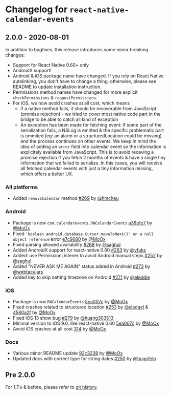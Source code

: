# Changelog for `react-native-calendar-events`

## 2.0.0 - 2020-08-01

In addition to bugfixes, this release introduces some minor breaking changes:

- Support for React Native 0.60+ only
- AndroidX support!
- Android & iOS package name have changed. If you rely on React Native
  autolinking, you don't have to change a thing, otherwise, please see README to
  update installation instruction.
- Permissions method names have changed for more explicit `checkPermissions` &
  `requestPermissions`.
- For iOS, we now avoid crashes at all cost, which means
  - if a native method fails, it should be recoverable from JavaScript (promise
    rejection) - we tried to cover most native code part in the bridge to be
    able to catch all kind of exception
  - An exception has been made for fetching event: if some part of the
    serialization fails, a NSLog is emitted & the specific problematic part is
    ommited (eg: an alarm or a structuredLocation could be missing) and the
    process continues on other events. We keep in mind the idea of adding an
    `error` field into calendar event so the information is explicitely
    available from JavaScript. This is to avoid receving a promise rejection if
    you fetch 2 months of events & have a single tiny information that we failed
    to serialize. In this cases, you will receive all fetched calendar events
    with just a tiny information missing, which offers a better UX.

### All platforms

- Added `removeCalendar` method
  [#269](https://github.com/wmcmahan/react-native-calendar-events/pull/269) by
  [@hmcheu](https://github.com/hmcheu)

### Android

- Package is now `com.calendarevents.RNCalendarEvents`
  [a39efe7](https://github.com/wmcmahan/react-native-calendar-events/commit/a39efe79c730c578abe8614986d63520005a8e59)
  by [@MoOx](https://github.com/MoOx)
- Fixed
  `'boolean android.database.Cursor.moveToNext()' on a null object reference`
  error
  [e7c9680](https://github.com/wmcmahan/react-native-calendar-events/commit/e7c9680dd24a84229df234abf82277115d3f4f00)
  by [@MoOx](https://github.com/MoOx)
- Fixed parsing allowed availability
  [#268](https://github.com/wmcmahan/react-native-calendar-events/pull/268) by
  [@saghul](https://github.com/saghul)
- Added AndroidX support for react-native 0.60
  [#263](https://github.com/wmcmahan/react-native-calendar-events/pull/263) by
  [@yfuks](https://github.com/yfuks)
- Added: use PermissionListener to avoid Android manual steps
  [#252](https://github.com/wmcmahan/react-native-calendar-events/pull/252) by
  [@saghul](https://github.com/saghul)
- Added "NEVER ASK ME AGAIN" status added in Android
  [#273](https://github.com/wmcmahan/react-native-calendar-events/pull/273) by
  [@webtaculars](https://github.com/webtaculars)
- Added key to skip setting timezone on Android
  [#271](https://github.com/wmcmahan/react-native-calendar-events/pull/271) by
  [@eleddie](https://github.com/eleddie)

### iOS

- Package is now `RNCalendarEvents`
  [5ea007c](https://github.com/wmcmahan/react-native-calendar-events/commit/5ea007c0cbb147f37b7c1b748e6acae0a9485b88)
  by [@MoOx](https://github.com/MoOx)
- Fixed crashes related to structured location
  [#253](https://github.com/wmcmahan/react-native-calendar-events/pull/253) by
  [@eladgel](https://github.com/eladgel) &
  [4560a2f](https://github.com/wmcmahan/react-native-calendar-events/commit/4560a2ff883e1a8bad97ec16f3325d52ccccdff5)
  by [@MoOx](https://github.com/MoOx)
- Fixed iOS 13 show bug
  [#279](https://github.com/wmcmahan/react-native-calendar-events/pull/279) by
  [@huang303513](https://github.com/huang303513)
- Minimal version to iOS 9.0, like react-native 0.60
  [5ea007c](https://github.com/wmcmahan/react-native-calendar-events/commit/5ea007c0cbb147f37b7c1b748e6acae0a9485b88)
  by [@MoOx](https://github.com/MoOx)
- Avoid iOS crashes at all cost
  [314](https://github.com/wmcmahan/react-native-calendar-events/pull/314) by
  [@MoOx](https://github.com/MoOx)

### Docs

- Various minor README update
  [92c3238](https://github.com/wmcmahan/react-native-calendar-events/commit/92c3238eead14eb9a7d36398c3b9d17df0c9e270)
  by [@MoOx](https://github.com/MoOx)
- Updated docs with correct type for string dates
  [#250](https://github.com/wmcmahan/react-native-calendar-events/pull/250) by
  [@hugofelp](https://github.com/eladgel)

## Pre 2.0.0

For 1.7.x & before, please refer to
[git history](https://github.com/wmcmahan/react-native-calendar-events/commits/master).
